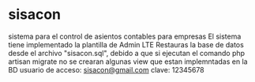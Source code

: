 # sisacon
sistema para el control de asientos contables para empresas
El sistema tiene implementado la plantilla de Admin LTE
Restauras la base de datos desde el archivo "sisacon.sql", 
debido a que si ejecutan el comando php artisan migrate no se crearan algunas view que estan implemntadas en la BD
usuario de acceso: sisacon@gmail.com
clave: 12345678
